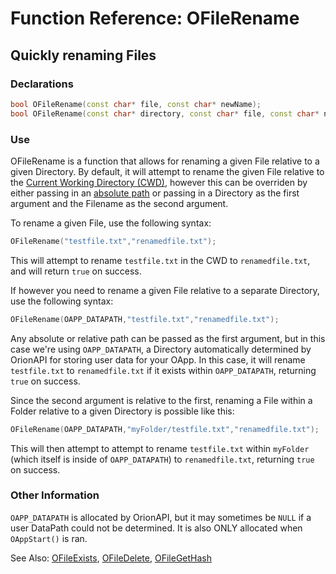 # Function Reference: OFileRename
## Quickly renaming Files

### Declarations
```cpp
bool OFileRename(const char* file, const char* newName);
bool OFileRename(const char* directory, const char* file, const char* newName);
```
### Use
OFileRename is a function that allows for renaming a given File relative to a given Directory.
By default, it will attempt to rename the given File relative to the [Current Working Directory (CWD)](https://en.wikipedia.org/wiki/Working_directory),
however this can be overriden by either passing in an [absolute path](https://www.lifewire.com/absolute-and-relative-paths-3466467)
or passing in a Directory as the first argument and the Filename as the second argument.

To rename a given File, use the following syntax:
```cpp
OFileRename("testfile.txt","renamedfile.txt");
```
This will attempt to rename `testfile.txt` in the CWD to `renamedfile.txt`, and will return `true` on success.

If however you need to rename a given File relative to a separate Directory, use the following syntax:
```cpp
OFileRename(OAPP_DATAPATH,"testfile.txt","renamedfile.txt");
```
Any absolute or relative path can be passed as the first argument, but in this case we're using `OAPP_DATAPATH`, a Directory automatically determined by OrionAPI for storing user data for your OApp.
In this case, it will rename `testfile.txt` to `renamedfile.txt` if it exists within `OAPP_DATAPATH`, returning `true` on success.

Since the second argument is relative to the first, renaming a File within a Folder relative to a given Directory is possible like this:
```cpp
OFileRename(OAPP_DATAPATH,"myFolder/testfile.txt","renamedfile.txt");
```
This will then attempt to attempt to rename `testfile.txt` within `myFolder` (which itself is inside of `OAPP_DATAPATH`) to `renamedfile.txt`, returning `true` on success.

### Other Information
`OAPP_DATAPATH` is allocated by OrionAPI, but it may sometimes be `NULL` if a user DataPath could not be determined. It is also ONLY allocated when `OAppStart()` is ran.

See Also:
[OFileExists](https://github.com/RosettaHS/OrionAPI/blob/main/docs/Function%20Reference/OFileExists.md),
[OFileDelete](https://github.com/RosettaHS/OrionAPI/blob/main/docs/Function%20Reference/OFileDelete.md),
[OFileGetHash](https://github.com/RosettaHS/OrionAPI/blob/main/docs/Function%20Reference/OFileGetHash.md)
